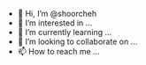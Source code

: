 - 👋 Hi, I’m @shoorcheh
- 👀 I’m interested in ...
- 🌱 I’m currently learning ...
- 💞️ I’m looking to collaborate on ...
- 📫 How to reach me ...

<!---
shoorcheh/shoorcheh is a ✨ special ✨ repository because its `README.md` (this file) appears on your GitHub profile.
You can click the Preview link to take a look at your changes.
--->
